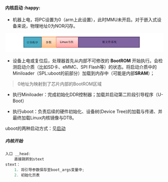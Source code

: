 #### 内核启动 :happy:

+ 机器上电，将PC设置为0（arm上此设置），此时MMU未开启。对于嵌入式设备来说，物理地址0为NOR闪存。

![img](../markdown_fig/3bcab1d0e360fb13e3e4a79a0597fb63.png)

 +  设备上电或复位后，处理器首先从内部不可修改的 **BootROM** 开始执行。会检测启动介质（比如SD卡、eMMC、SPI Flash等）的状态。将启动介质中的Miniloader（SPL:uboot的前部分）加载到内存中（可能是内部**SRAM**）；

> 0地址为映射到了芯片内部的BootROM区域

+ 执行Miniloader：完成初始化DDR控制器；加载并启动第二阶段引导程序（U-Boot）

 +  执行uboot：负责后续的硬件初始化、设备树(Device Tree)的加载与传递、并最终加载Linux内核镜像与DTB。

uboot的两种启动方式：见[启动](../psci&spin-table.md)

##### 内核开始

```c
入口 __head:
	直接跳转到stext
stext：
	1. 将引导参数保存至boot_args变量中;
	2. 初始化页表
```

